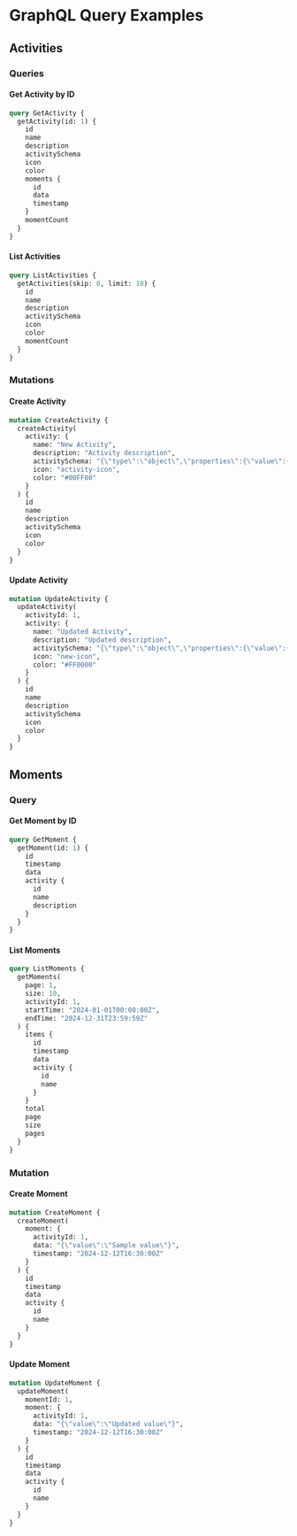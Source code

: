 # GraphQL Query Examples

## Activities

### Queries

#### Get Activity by ID

```graphql
query GetActivity {
  getActivity(id: 1) {
    id
    name
    description
    activitySchema
    icon
    color
    moments {
      id
      data
      timestamp
    }
    momentCount
  }
}
```

#### List Activities

```graphql
query ListActivities {
  getActivities(skip: 0, limit: 10) {
    id
    name
    description
    activitySchema
    icon
    color
    momentCount
  }
}
```

### Mutations

#### Create Activity

```graphql
mutation CreateActivity {
  createActivity(
    activity: {
      name: "New Activity",
      description: "Activity description",
      activitySchema: "{\"type\":\"object\",\"properties\":{\"value\":{\"type\":\"string\"}}}",
      icon: "activity-icon",
      color: "#00FF00"
    }
  ) {
    id
    name
    description
    activitySchema
    icon
    color
  }
}
```

#### Update Activity

```graphql
mutation UpdateActivity {
  updateActivity(
    activityId: 1,
    activity: {
      name: "Updated Activity",
      description: "Updated description",
      activitySchema: "{\"type\":\"object\",\"properties\":{\"value\":{\"type\":\"string\"}}}",
      icon: "new-icon",
      color: "#FF0000"
    }
  ) {
    id
    name
    description
    activitySchema
    icon
    color
  }
}
```

## Moments

### Query

#### Get Moment by ID

```graphql
query GetMoment {
  getMoment(id: 1) {
    id
    timestamp
    data
    activity {
      id
      name
      description
    }
  }
}
```

#### List Moments

```graphql
query ListMoments {
  getMoments(
    page: 1,
    size: 10,
    activityId: 1,
    startTime: "2024-01-01T00:00:00Z",
    endTime: "2024-12-31T23:59:59Z"
  ) {
    items {
      id
      timestamp
      data
      activity {
        id
        name
      }
    }
    total
    page
    size
    pages
  }
}
```

### Mutation

#### Create Moment

```graphql
mutation CreateMoment {
  createMoment(
    moment: {
      activityId: 1,
      data: "{\"value\":\"Sample value\"}",
      timestamp: "2024-12-12T16:30:00Z"
    }
  ) {
    id
    timestamp
    data
    activity {
      id
      name
    }
  }
}
```

#### Update Moment

```graphql
mutation UpdateMoment {
  updateMoment(
    momentId: 1,
    moment: {
      activityId: 1,
      data: "{\"value\":\"Updated value\"}",
      timestamp: "2024-12-12T16:30:00Z"
    }
  ) {
    id
    timestamp
    data
    activity {
      id
      name
    }
  }
}
